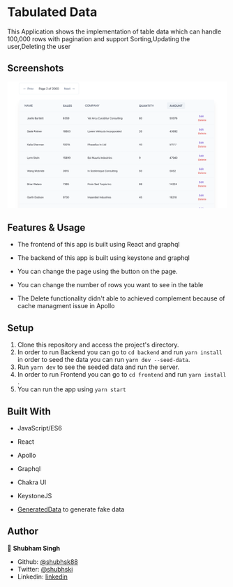 # Tabulated Data

This Application shows the implementation of table data which can handle 100,000 rows with pagination and support Sorting,Updating the user,Deleting the user

## Screenshots

![screenshot](screenshot.png)

## Features & Usage

- The frontend of this app is built using React and graphql
- The backend of this app is built using keystone and graphql

- You can change the page using the button on the page.
- You can change the number of rows you want to see in the table
- The Delete functionality didn't able to achieved complement because of cache managment issue in Apollo

## Setup

1. Clone this repository and access the project's directory.
2. In order to run Backend you can go to `cd backend` and run `yarn install` in order to seed the data you can run `yarn dev --seed-data`.
3. Run `yarn dev` to see the seeded data and run the server.
4. In order to run Frontend you can go to `cd frontend` and run `yarn install` .
5. You can run the app using `yarn start`

## Built With

- JavaScript/ES6

- React
- Apollo
- Graphql

- Chakra UI
- KeystoneJS
- [GeneratedData](https://github.com/benkeen/generatedata) to generate fake data

## Author

👤 **Shubham Singh**

- Github: [@shubhsk88](https://github.com/shubhsk88)
- Twitter: [@shubhski](twitter.com/shubski)
- Linkedin: [linkedin](https://www.linkedin.com/in/shubhski/)
